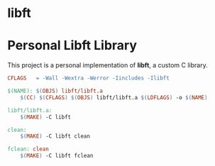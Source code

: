 # libft

# Personal Libft Library

This project is a personal implementation of **libft**, a custom C library.

```makefile
CFLAGS   = -Wall -Wextra -Werror -Iincludes -Ilibft

$(NAME): $(OBJS) libft/libft.a
	$(CC) $(CFLAGS) $(OBJS) libft/libft.a $(LDFLAGS) -o $(NAME)

libft/libft.a:
	$(MAKE) -C libft

clean:
	$(MAKE) -C libft clean

fclean: clean
	$(MAKE) -C libft fclean
